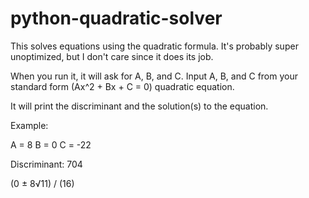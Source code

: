 # python-quadratic-solver
This solves equations using the quadratic formula. It's probably super unoptimized, but I don't care since it does its job.

When you run it, it will ask for A, B, and C.
Input A, B, and C from your standard form (Ax^2 + Bx + C = 0) quadratic equation.

It will print the discriminant and the solution(s) to the equation.



Example:

A = 8
B = 0
C = -22

Discriminant:  704

(0 ± 8√11) / (16)
